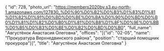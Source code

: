 {
    "id": 728,
    "photo_url": "https://members2020by.s3.eu-north-1.amazonaws.com/127830_%D0%90%D0%B2%D0%B3%D1%83%D1%81%D1%82%D1%91%D0%BD%D0%BE%D0%BA%D0%90%D0%BD%D0%B0%D1%81%D1%82%D0%B0%D1%81%D0%B8%D1%8F%D0%9E%D0%BB%D0%B5%D0%B3%D0%BE%D0%B2%D0%BD%D0%B0",
    "full_name": "Августёнок Анастасия Олеговна",
    "offices": "[{\"id\": \"02-05\", \"name\": \"Прокуратура Верхнедвинского района\", \"position\": \"старший помощник прокурора\"}]",
    "title": "Августёнок Анастасия Олеговна"
}